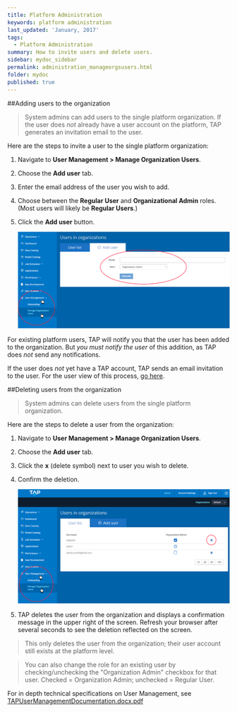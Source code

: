 ```yaml
---
title: Platform Administration
keywords: platform administration
last_updated: 'January, 2017'
tags:
  - Platform Administration
summary: How to invite users and delete users. 
sidebar: mydoc_sidebar
permalink: administration_manageorgsusers.html
folder: mydoc
published: true
---
```


##Adding users to the organization

> System admins can add users to the single platform organization. If the user does *not* already have a user account on the platform, TAP generates an invitation email to the user.

Here are the steps to invite a user to the single platform organization: 

1. Navigate to **User Management > Manage Organization Users**.

2. Choose the **Add user** tab.

3. Enter the email address of the user you wish to add.

4. Choose between the **Regular User** and **Organizational Admin** roles. (Most users will likely be **Regular Users**.)

5. Click the **Add user** button.  
  
     ![](/images/PlatformAdmin_Add_User_v8.png)  
  
For existing platform users, TAP will notify you that the user has been added to the organization. But *you must notify the user* of this addition, as TAP does *not* send any notifications.

If the user does *not* yet have a TAP account, TAP sends an email invitation to the user. For the user view of this process, [go here](/Account-Access/acctaccess_accessing.md).

##Deleting users from the organization

> System admins can delete users from the single platform organization.

Here are the steps to delete a user from the organization:

1. Navigate to **User Management > Manage Organization Users**.

2. Choose the **Add user** tab.

3. Click the **x** (delete symbol) next to user you wish to delete.

4. Confirm the deletion.  

     ![](/images/PlatformAdmin_Delete_User_v8.png)

5. TAP deletes the user from the organization and displays a confirmation message in the upper right of the screen. Refresh your browser after several seconds to see the deletion reflected on the screen.

>This only deletes the user from the organization; their user account still exists at the platform level.

>You can also change the role for an existing user by checking/unchecking the "Organization Admin" checkbox for that user. Checked = Organization Admin; unchecked = Regular User.

For in depth technical specifications on User Management, see [TAPUserManagementDocumentation.docx.pdf](/pdfs/TAPUserManagementDocumentation.docx.pdf)
